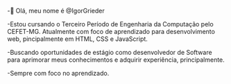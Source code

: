 -👋 Olá, meu nome é @IgorGrieder

-Estou cursando o Terceiro Período de Engenharia da Computação pelo CEFET-MG.
Atualmente com foco de aprendizado para desenvolvimento web, pincipalmente em HTML, CSS e JavaScript.

-Buscando oportunidades de estágio como desenvolvedor de Software para aprimorar meus conhecimentos e adquirir experiência, principalmente.

-Sempre com foco no aprendizado.

<!---
IgorGrieder/IgorGrieder is a ✨ special ✨ repository because its `README.md` (this file) appears on your GitHub profile.
You can click the Preview link to take a look at your changes.
--->
